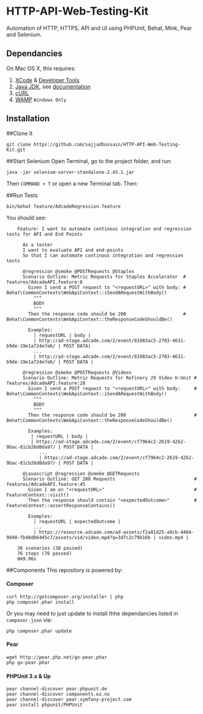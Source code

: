 # HTTP-API-Web-Testing-Kit
Automation of HTTP, HTTPS, API and UI using PHPUnit, Behat, Mink, Pear and Selenium.

## Dependancies
On Mac OS X, this requires:

1. [XCode](https://developer.apple.com/xcode/downloads/) & [Developer Tools](http://stackoverflow.com/questions/9329243/xcode-4-4-and-later-install-command-line-tools)
3. [Java JDK](http://www.oracle.com/technetwork/java/javase/downloads/jdk7-downloads-1880260.html), see [documentation](http://docs.oracle.com/javase/7/docs/webnotes/install/mac/mac-jdk.html) 
4. [cURL](http://curl.haxx.se/download.html)
5. [WAMP](http://www.wampserver.com/en/) `Windows Only` 


## Installation
##Clone It

	git clone https://github.com/sajjadhossain/HTTP-API-Web-Testing-Kit.git

##Start Selenium
Open Terminal, go to the project folder, and run:

	java -jar selenium-server-standalone-2.43.1.jar

Then `COMMAND + T` or open a new Terminal tab. Then:

##Run Tests

	bin/behat feature/AdcadeRegression.feature

You should see:

```gherkin
	Feature: I want to automate continous integration and regression tests for API and End Points
	  
	  As a tester
	  I want to evaluate API and end-points
	  So that I can automate continous integration and regression tests
	
	  @regression @smoke @POSTRequests @Staples
	  Scenario Outline: Metric Requests for Staples Accelerator  # features/AdcadeAPI.feature:8
	    Given I send a POST request to "<requestURL>" with body: # Behat\CommonContexts\WebApiContext::iSendARequestWithBody()
	      """
	      BODY
	      """
	    Then the response code should be 200                     # Behat\CommonContexts\WebApiContext::theResponseCodeShouldBe()
	
	    Examples:
	      | requestURL | body |
	      | http://ad-stage.adcade.com/2/event/81983ac5-2703-4631-b9de-19e1a724e7e6/ | POST DATA|
	      ...
	      | http://ad-stage.adcade.com/2/event/81983ac5-2703-4631-b9de-19e1a724e7e6/ | POST DATA |
	
	  @regression @smoke @POSTRequests @Videos
	  Scenario Outline: Metric Requests for Refinery 29 Video H-Unit # features/AdcadeAPI.feature:28
	    Given I send a POST request to "<requestURL>" with body:     # Behat\CommonContexts\WebApiContext::iSendARequestWithBody()
	      """
	      BODY
	      """
	    Then the response code should be 200                         # Behat\CommonContexts\WebApiContext::theResponseCodeShouldBe()
	
	    Examples:
	     | requestURL | body |
	     | https://ad-stage.adcade.com/2/event/cf7964c2-2619-42b2-9bac-81cb26d0da97/ | POST DATA |
			...
			| https://ad-stage.adcade.com/2/event/cf7964c2-2619-42b2-9bac-81cb26d0da97/ | POST DATA |
	
	  @javascript @regression @smoke @GETRequests
	  Scenario Outline: GET 200 Requests                             # features/AdcadeAPI.feature:45
	    Given I am on "<requestURL>"                                 # FeatureContext::visit()
	    Then the response should contain "<expectedOutcome>"         # FeatureContext::assertResponseContains()
	
	    Examples:
	      | requestURL | expectedOutcome |
	      ...	      
	      | https://resource.adcade.com/ad-assets/f2a81d25-a9cb-4404-9840-fb48db6445c7/assets/vid/video.mp4?q=3d7c2c79b16b | video.mp4 |
	
	38 scenarios (38 passed)
	76 steps (76 passed)
	0m9.96s
```

##Components
This repository is powered by:
#### Composer

	curl http://getcomposer.org/installer | php
	php composer.phar install

Or you may need to just update to install thhe dependancies listed in `composer.json` via:

	php composer.phar update
	

#### Pear

	wget http://pear.php.net/go-pear.phar
	php go-pear.phar

#### PHPUnit 3.x & Up

	pear channel-discover pear.phpunit.de
	pear channel-discover components.ez.no
	pear channel-discover pear.symfony-project.com	
	pear install phpunit/PHPUnit
